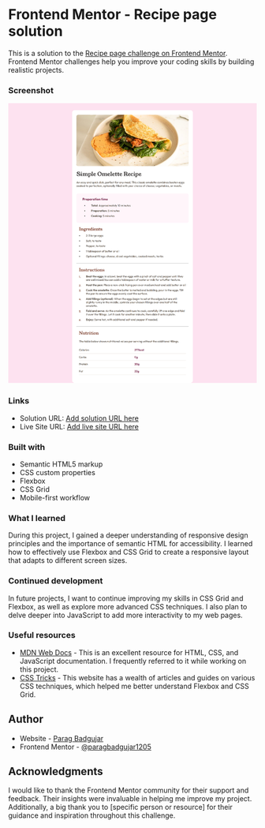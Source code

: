 # Frontend Mentor - Recipe page solution

This is a solution to the [Recipe page challenge on Frontend Mentor](https://www.frontendmentor.io/challenges/recipe-page-KiTsR8QQKm). Frontend Mentor challenges help you improve your coding skills by building realistic projects. 

### Screenshot

![Recipe Page Screenshot](./challange.png)

### Links

- Solution URL: [Add solution URL here](https://github.com/paragbadgujar1205/Recipepagesolution.git)
- Live Site URL: [Add live site URL here](https://paragbadgujar1205.github.io/Recipepagesolution/)


### Built with

- Semantic HTML5 markup
- CSS custom properties
- Flexbox
- CSS Grid
- Mobile-first workflow

### What I learned

During this project, I gained a deeper understanding of responsive design principles and the importance of semantic HTML for accessibility. I learned how to effectively use Flexbox and CSS Grid to create a responsive layout that adapts to different screen sizes.

### Continued development

In future projects, I want to continue improving my skills in CSS Grid and Flexbox, as well as explore more advanced CSS techniques. I also plan to delve deeper into JavaScript to add more interactivity to my web pages.

### Useful resources

- [MDN Web Docs](https://developer.mozilla.org/en-US/) - This is an excellent resource for HTML, CSS, and JavaScript documentation. I frequently referred to it while working on this project.
- [CSS Tricks](https://css-tricks.com/) - This website has a wealth of articles and guides on various CSS techniques, which helped me better understand Flexbox and CSS Grid.

## Author

- Website - [Parag Badgujar](https://paragbadgujar1205.github.io/portfolio/)
- Frontend Mentor - [@paragbadgujar1205](https://www.frontendmentor.io/profile/paragbadgujar1205)


## Acknowledgments

I would like to thank the Frontend Mentor community for their support and feedback. Their insights were invaluable in helping me improve my project. Additionally, a big thank you to [specific person or resource] for their guidance and inspiration throughout this challenge.

